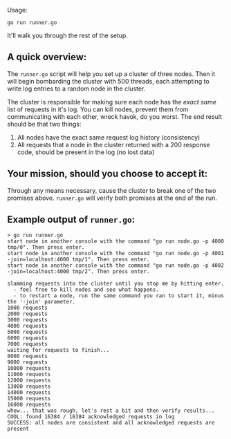 Usage:

    go run runner.go

It'll walk you through the rest of the setup.

## A quick overview:

The `runner.go` script will help you set up a cluster of three nodes. Then it will begin bombarding the cluster
with 500 threads, each attempting to write log entries to a random node in the cluster.

The cluster is responsible for making sure each node has the *exact same* list of requests in it's log.
You can kill nodes, prevent them from communicating with each other, wreck havok, do you worst.  The end
result should be that two things:

1. All nodes have the exact same request log history (consistency)
2. All requests that a node in the cluster returned with a 200 response code, should be present in the log (no lost data)

## Your mission, should you choose to accept it:

Through any means necessary, cause the cluster to break one of the two promises above. `runner.go` will verify
both promises at the end of the run.

## Example output of `runner.go`:

    > go run runner.go
    start node in another console with the command "go run node.go -p 4000 tmp/0". Then press enter.
    start node in another console with the command "go run node.go -p 4001 -join=localhost:4000 tmp/1". Then press enter.
    start node in another console with the command "go run node.go -p 4002 -join=localhost:4000 tmp/2". Then press enter.

    slamming requests into the cluster until you stop me by hitting enter.
      - feel free to kill nodes and see what happens.
      - to restart a node, run the same command you ran to start it, minus the '-join' parameter.
    1000 requests
    2000 requests
    3000 requests
    4000 requests
    5000 requests
    6000 requests
    7000 requests
    waiting for requests to finish...
    8000 requests
    9000 requests
    10000 requests
    11000 requests
    12000 requests
    13000 requests
    14000 requests
    15000 requests
    16000 requests
    whew... that was rough, let's rest a bit and then verify results...
    COOL: found 16384 / 16384 acknowledged requests in log
    SUCCESS: all nodes are consistent and all acknowledged requests are present


